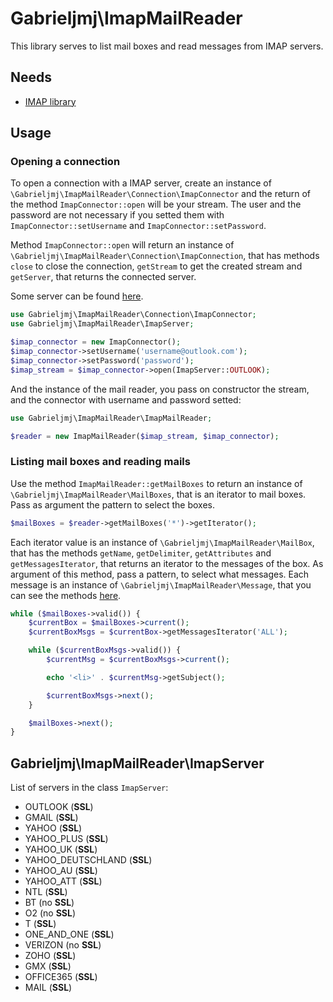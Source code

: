 Gabrieljmj\ImapMailReader
=========================
This library serves to list mail boxes and read messages from IMAP servers.

## Needs
 * [IMAP library](http://php.net/manual/pt_BR/book.imap.php)

## Usage
### Opening a connection
To open a connection with a IMAP server, create an instance of ```\Gabrieljmj\ImapMailReader\Connection\ImapConnector``` and the return of the method ```ImapConnector::open``` will be your stream. The user and the password are not necessary if you setted them with ```ImapConnector::setUsername``` and ```ImapConnector::setPassword```.

Method ```ImapConnector::open``` will return an instance of ```\Gabrieljmj\ImapMailReader\Connection\ImapConnection```, that has methods ```close``` to close the connection, ```getStream``` to get the created stream and ```getServer```, that returns the connected server.

Some server can be found [here](https://github.com/GabrielJMJ/ImapMailReader#gabrieljmjimapmailreaderimapserver).
```php
use Gabrieljmj\ImapMailReader\Connection\ImapConnector;
use Gabrieljmj\ImapMailReader\ImapServer;

$imap_connector = new ImapConnector();
$imap_connector->setUsername('username@outlook.com');
$imap_connector->setPassword('password');
$imap_stream = $imap_connector->open(ImapServer::OUTLOOK);
```
And the instance of the mail reader, you pass on constructor the stream, and the connector with username and password setted:
```php
use Gabrieljmj\ImapMailReader\ImapMailReader;

$reader = new ImapMailReader($imap_stream, $imap_connector);
```

### Listing mail boxes and reading mails
Use the method ```ImapMailReader::getMailBoxes``` to return an instance of ```\Gabrieljmj\ImapMailReader\MailBoxes```, that is an iterator to mail boxes. Pass as argument the pattern to select the boxes.
```php
$mailBoxes = $reader->getMailBoxes('*')->getIterator();
```
Each iterator value is an instance of ```\Gabrieljmj\ImapMailReader\MailBox```, that has the methods ```getName```, ```getDelimiter```, ```getAttributes``` and ```getMessagesIterator```, that returns an iterator to the messages of the box. As argument of this method, pass a pattern, to select what messages. Each message is an instance of ```\Gabrieljmj\ImapMailReader\Message```, that you can see the methods [here](https://github.com/GabrielJMJ/ImapMailReader/blob/master/src/gabrieljmj/ImapMailReader/Message.php).
```php
while ($mailBoxes->valid()) {
    $currentBox = $mailBoxes->current();
    $currentBoxMsgs = $currentBox->getMessagesIterator('ALL');

    while ($currentBoxMsgs->valid()) {
        $currentMsg = $currentBoxMsgs->current();

        echo '<li>' . $currentMsg->getSubject();

        $currentBoxMsgs->next();
    }

    $mailBoxes->next();
}
```

## Gabrieljmj\ImapMailReader\ImapServer
List of servers in the class ```ImapServer```:
* OUTLOOK (**SSL**)
* GMAIL (**SSL**)
* YAHOO (**SSL**)
* YAHOO_PLUS (**SSL**)
* YAHOO_UK (**SSL**)
* YAHOO_DEUTSCHLAND (**SSL**)
* YAHOO_AU (**SSL**)
* YAHOO_ATT (**SSL**)
* NTL (**SSL**)
* BT (no  **SSL**)
* O2 (no **SSL**)
* T (**SSL**)
* ONE_AND_ONE (**SSL**)
* VERIZON (no **SSL**)
* ZOHO (**SSL**)
* GMX (**SSL**)
* OFFICE365 (**SSL**)
* MAIL (**SSL**)
